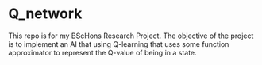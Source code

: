 # Q_network
This repo is for my BScHons Research Project. The objective of the project is to implement an AI that using Q-learning
 that uses some function approximator to represent the Q-value of being in a state.


